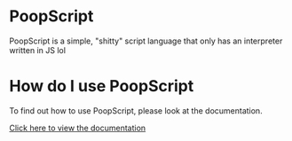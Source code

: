 # PoopScript
PoopScript is a simple, "shitty" script language that only has an interpreter written in JS lol

# How do I use PoopScript
To find out how to use PoopScript, please look at the documentation.

[Click here to view the documentation](https://goldenretriveryt.github.io/PoopScript/)